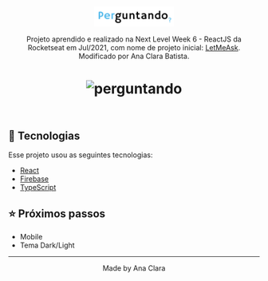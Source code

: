 <p align="center">
 <img src="src/assets/images/logo.png" alt="Perguntando" width="160px"></a>
</p>

<p align="center">
Projeto aprendido e realizado na Next Level Week 6 - ReactJS da Rocketseat em Jul/2021, com nome de projeto inicial: <a href="https://github.com/guilhermecapitao/letmeask">  LetMeAsk</a>. Modificado por Ana Clara Batista.
</p>

<h1 align="center">
   <img src="https://i.ibb.co/xhNR1jh/perguntando.png" alt="perguntando" border="0"></a>
</h1>

<br>

## 🧪 Tecnologias

Esse projeto usou as seguintes tecnologias:

- [React](https://reactjs.org)
- [Firebase](https://firebase.google.com/)
- [TypeScript](https://www.typescriptlang.org/)

## ⭐ Próximos passos

- Mobile
- Tema Dark/Light

---

<p align="center">Made by Ana Clara</p>
